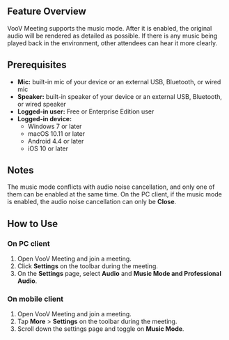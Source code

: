

## Feature Overview
VooV Meeting supports the music mode. After it is enabled, the original audio will be rendered as detailed as possible. If there is any music being played back in the environment, other attendees can hear it more clearly.

## Prerequisites
- **Mic:** built-in mic of your device or an external USB, Bluetooth, or wired mic
- **Speaker:** built-in speaker of your device or an external USB, Bluetooth, or wired speaker
- **Logged-in user:** Free or Enterprise Edition user
- **Logged-in device:**
  - Windows 7 or later
  - macOS 10.11 or later
  - Android 4.4 or later
  - iOS 10 or later

## Notes

The music mode conflicts with audio noise cancellation, and only one of them can be enabled at the same time. On the PC client, if the music mode is enabled, the audio noise cancellation can only be **Close**.

## How to Use
### On PC client
1. Open VooV Meeting and join a meeting.
2. Click **Settings** on the toolbar during the meeting.
3. On the **Settings** page, select **Audio** and **Music Mode and Professional Audio**.

### On mobile client
1. Open VooV Meeting and join a meeting.
2. Tap **More** > **Settings** on the toolbar during the meeting.
3. Scroll down the settings page and toggle on **Music Mode**.
